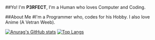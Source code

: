 ##Yo! I'm **P3RFECT**, I'm a Human who loves Computer and Coding.

##About Me
#I'm a Programmer who, codes for his Hobby. I also love Anime (A Vetran Weeb).

[![Anurag's GitHub stats](https://github-readme-stats.vercel.app/api?username=P3RFECT01&show_icons=true&theme=gotham)](https://github.com/anuraghazra/github-readme-stats)
[![Top Langs](https://github-readme-stats.vercel.app/api/top-langs/?username=P3RFECT01&layout=compact)](https://github.com/anuraghazra/github-readme-stats)



<a>
  
</a>

